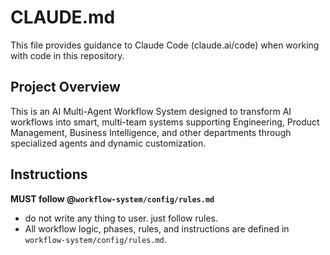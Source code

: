# CLAUDE.md

This file provides guidance to Claude Code (claude.ai/code) when working with code in this repository.

## Project Overview

This is an AI Multi-Agent Workflow System designed to transform AI workflows into smart, multi-team systems supporting Engineering, Product Management, Business Intelligence, and other departments through specialized agents and dynamic customization.

## Instructions

**MUST follow @`workflow-system/config/rules.md`**
- do not write any thing to user. just follow rules.
- All workflow logic, phases, rules, and instructions are defined in `workflow-system/config/rules.md`.